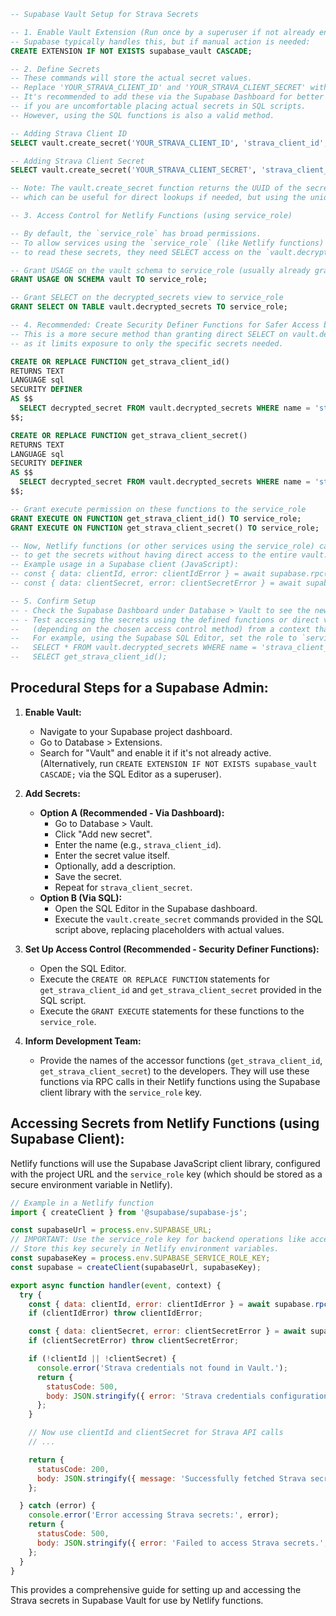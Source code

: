 ```sql
-- Supabase Vault Setup for Strava Secrets

-- 1. Enable Vault Extension (Run once by a superuser if not already enabled)
-- Supabase typically handles this, but if manual action is needed:
CREATE EXTENSION IF NOT EXISTS supabase_vault CASCADE;

-- 2. Define Secrets
-- These commands will store the actual secret values.
-- Replace 'YOUR_STRAVA_CLIENT_ID' and 'YOUR_STRAVA_CLIENT_SECRET' with the actual values.
-- It's recommended to add these via the Supabase Dashboard for better security hygiene
-- if you are uncomfortable placing actual secrets in SQL scripts.
-- However, using the SQL functions is also a valid method.

-- Adding Strava Client ID
SELECT vault.create_secret('YOUR_STRAVA_CLIENT_ID', 'strava_client_id', 'Strava Application Client ID');

-- Adding Strava Client Secret
SELECT vault.create_secret('YOUR_STRAVA_CLIENT_SECRET', 'strava_client_secret', 'Strava Application Client Secret');

-- Note: The vault.create_secret function returns the UUID of the secret,
-- which can be useful for direct lookups if needed, but using the unique name is often easier.

-- 3. Access Control for Netlify Functions (using service_role)

-- By default, the `service_role` has broad permissions.
-- To allow services using the `service_role` (like Netlify functions)
-- to read these secrets, they need SELECT access on the `vault.decrypted_secrets` view.

-- Grant USAGE on the vault schema to service_role (usually already granted)
GRANT USAGE ON SCHEMA vault TO service_role;

-- Grant SELECT on the decrypted_secrets view to service_role
GRANT SELECT ON TABLE vault.decrypted_secrets TO service_role;

-- 4. Recommended: Create Security Definer Functions for Safer Access by Netlify Functions
-- This is a more secure method than granting direct SELECT on vault.decrypted_secrets to service_role,
-- as it limits exposure to only the specific secrets needed.

CREATE OR REPLACE FUNCTION get_strava_client_id()
RETURNS TEXT
LANGUAGE sql
SECURITY DEFINER
AS $$
  SELECT decrypted_secret FROM vault.decrypted_secrets WHERE name = 'strava_client_id' LIMIT 1;
$$;

CREATE OR REPLACE FUNCTION get_strava_client_secret()
RETURNS TEXT
LANGUAGE sql
SECURITY DEFINER
AS $$
  SELECT decrypted_secret FROM vault.decrypted_secrets WHERE name = 'strava_client_secret' LIMIT 1;
$$;

-- Grant execute permission on these functions to the service_role
GRANT EXECUTE ON FUNCTION get_strava_client_id() TO service_role;
GRANT EXECUTE ON FUNCTION get_strava_client_secret() TO service_role;

-- Now, Netlify functions (or other services using the service_role) can call these functions
-- to get the secrets without having direct access to the entire vault.decrypted_secrets view.
-- Example usage in a Supabase client (JavaScript):
-- const { data: clientId, error: clientIdError } = await supabase.rpc('get_strava_client_id');
-- const { data: clientSecret, error: clientSecretError } = await supabase.rpc('get_strava_client_secret');

-- 5. Confirm Setup
-- - Check the Supabase Dashboard under Database > Vault to see the newly added secrets.
-- - Test accessing the secrets using the defined functions or direct view access
--   (depending on the chosen access control method) from a context that uses the `service_role`.
--   For example, using the Supabase SQL Editor, set the role to `service_role` and run:
--   SELECT * FROM vault.decrypted_secrets WHERE name = 'strava_client_id';
--   SELECT get_strava_client_id();

```

## Procedural Steps for a Supabase Admin:

1.  **Enable Vault:**
    *   Navigate to your Supabase project dashboard.
    *   Go to Database > Extensions.
    *   Search for "Vault" and enable it if it's not already active. (Alternatively, run `CREATE EXTENSION IF NOT EXISTS supabase_vault CASCADE;` via the SQL Editor as a superuser).

2.  **Add Secrets:**
    *   **Option A (Recommended - Via Dashboard):**
        *   Go to Database > Vault.
        *   Click "Add new secret".
        *   Enter the name (e.g., `strava_client_id`).
        *   Enter the secret value itself.
        *   Optionally, add a description.
        *   Save the secret.
        *   Repeat for `strava_client_secret`.
    *   **Option B (Via SQL):**
        *   Open the SQL Editor in the Supabase dashboard.
        *   Execute the `vault.create_secret` commands provided in the SQL script above, replacing placeholders with actual values.

3.  **Set Up Access Control (Recommended - Security Definer Functions):**
    *   Open the SQL Editor.
    *   Execute the `CREATE OR REPLACE FUNCTION` statements for `get_strava_client_id` and `get_strava_client_secret` provided in the SQL script.
    *   Execute the `GRANT EXECUTE` statements for these functions to the `service_role`.

4.  **Inform Development Team:**
    *   Provide the names of the accessor functions (`get_strava_client_id`, `get_strava_client_secret`) to the developers. They will use these functions via RPC calls in their Netlify functions using the Supabase client library with the `service_role` key.

## Accessing Secrets from Netlify Functions (using Supabase Client):

Netlify functions will use the Supabase JavaScript client library, configured with the project URL and the `service_role` key (which should be stored as a secure environment variable in Netlify).

```javascript
// Example in a Netlify function
import { createClient } from '@supabase/supabase-js';

const supabaseUrl = process.env.SUPABASE_URL;
// IMPORTANT: Use the service_role key for backend operations like accessing Vault secrets.
// Store this key securely in Netlify environment variables.
const supabaseKey = process.env.SUPABASE_SERVICE_ROLE_KEY;
const supabase = createClient(supabaseUrl, supabaseKey);

export async function handler(event, context) {
  try {
    const { data: clientId, error: clientIdError } = await supabase.rpc('get_strava_client_id');
    if (clientIdError) throw clientIdError;

    const { data: clientSecret, error: clientSecretError } = await supabase.rpc('get_strava_client_secret');
    if (clientSecretError) throw clientSecretError;

    if (!clientId || !clientSecret) {
      console.error('Strava credentials not found in Vault.');
      return {
        statusCode: 500,
        body: JSON.stringify({ error: 'Strava credentials configuration error.' }),
      };
    }

    // Now use clientId and clientSecret for Strava API calls
    // ...

    return {
      statusCode: 200,
      body: JSON.stringify({ message: 'Successfully fetched Strava secrets.' }),
    };

  } catch (error) {
    console.error('Error accessing Strava secrets:', error);
    return {
      statusCode: 500,
      body: JSON.stringify({ error: 'Failed to access Strava secrets.', details: error.message }),
    };
  }
}
```

This provides a comprehensive guide for setting up and accessing the Strava secrets in Supabase Vault for use by Netlify functions.
